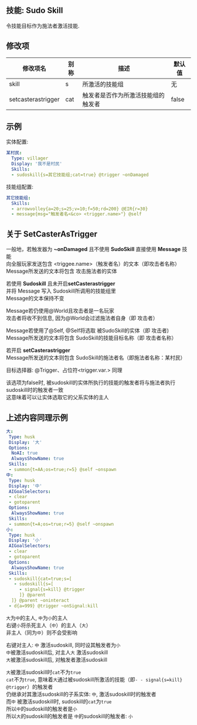 技能: Sudo Skill
--------------------------

令技能目标作为施法者激活技能.

修改项
----------

| 修改项名 | 别称    | 描述                                                                                                    | 默认值 |
|-----------|------------|----------------------------------------------------------------------------------------------------------------|---------------|
| skill | s | 所激活的技能组 | 无 |
| setcasterastrigger | cat | 触发者是否作为所激活技能组的触发者 | false |

示例
-------

实体配置:

```yml
某村民:
  Type: villager
  Display: '我不是村民'
  Skills:
  - sudoskill{s=其它技能组;cat=true} @trigger ~onDamaged
```

技能组配置:

```yml
其它技能组:
  Skills:
  - arrowvolley{a=20;s=25;v=10;f=50;rd=200} @EIR{r=30}
  - message{msg="触发者名<&co> <trigger.name>"} @self
```

关于 SetCasterAsTrigger
----------------------

  一般地，若触发器为 **~onDamaged** 
  且不使用 **SudoSkill** 直接使用 **Message** 技能  
  向全服玩家发送包含 <triggee.name>（触发者名）的文本（即攻击者名称） 
  Message所发送的文本将包含 攻击施法者的实体  
 
  若使用 **Sudoskill** 且未开启**setCasterastrigger**  
  并将 Message 写入 Sudoskill所调用的技能组里  
  Message的文本保持不变 
  
  Message若仍使用\@World且攻击者是一名玩家  
  攻击者将收不到信息, 因为\@World会过滤施法者自身（即 攻击者）  

  Message若使用了\@Self, \@Self将选取 被SudoSkill的实体（即 攻击者)  
  Message所发送的文本将包含 SudoSkill的技能目标名称（即 攻击者名称）  

  若开启 **setCasterastrigger**  
  Message所发送的文本则包含 SudoSkill的施法者名（即施法者名称：某村民）  

  目标选择器: \@Trigger、占位符<trigger.var.> 同理

  该选项为false时, 被sudoskill的实体所执行的技能的触发者将与施法者执行sudoskill时的触发者一致  
  这意味着可以让实体选取它的父系实体的主人

上述内容同理示例
---

```yaml
大:
 Type: husk
 Display: '大'
 Options:
  NoAI: true
  AlwaysShowName: true
 Skills:
 - summon{t=AA;os=true;r=5} @self ~onspawn
中:
 Type: husk
 Display: '中'
 AIGoalSelectors:
 - clear
 - gotoparent
 Options:
  AlwaysShowName: true
 Skills:
 - summon{t=A;os=true;r=5} @self ~onspawn
小:
 Type: husk
 Display: '小'
 AIGoalSelectors:
 - clear
 - gotoparent
 Options:
  AlwaysShowName: true
 Skills:
 - sudoskill{cat=true;s=[
   - sudoskill{s=[
     - signal{s=kill} @trigger
     ]} @parent
  ]} @parent ~oninteract
 - d{a=999} @trigger ~onSignal:kill
```
`大`为`中`的主人, `中`为`小`的主人  
右键`小`将杀死主人（`中`）的主人（`大`）  
非主人（同为`中`）则不会受影响

右键对主人: `中` 激活sudoskill, 同时设其触发者为`小`  
`中`被激活sudoskill后, 对主人`大` 激活sudoskill  
`大`被激活sudoskill后, 对触发者激活sudoskill  
 
`大`被激活sudoskill时`cat`不为`true`  
`cat`不为`true`, 意味着`大`通过被sudoskill所激活的技能（即`- - signal{s=kill} @trigger`）的触发者    
仍继承对其激活sudoskill的子系实体: `中`, 激活sudoskill时的触发者  
而`中` 被激活sudoskill时, sudoskill的`cat`为`true`  
所以`中`的sudoskill的触发者是`小`  
所以`大`的sudoskill的触发者是 `中`的sudoskill的触发者: `小`  